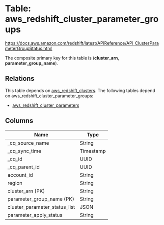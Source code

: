 # Table: aws_redshift_cluster_parameter_groups

https://docs.aws.amazon.com/redshift/latest/APIReference/API_ClusterParameterGroupStatus.html

The composite primary key for this table is (**cluster_arn**, **parameter_group_name**).

## Relations
This table depends on [aws_redshift_clusters](aws_redshift_clusters.md).
The following tables depend on aws_redshift_cluster_parameter_groups:
  - [aws_redshift_cluster_parameters](aws_redshift_cluster_parameters.md)

## Columns
| Name          | Type          |
| ------------- | ------------- |
|_cq_source_name|String|
|_cq_sync_time|Timestamp|
|_cq_id|UUID|
|_cq_parent_id|UUID|
|account_id|String|
|region|String|
|cluster_arn (PK)|String|
|parameter_group_name (PK)|String|
|cluster_parameter_status_list|JSON|
|parameter_apply_status|String|